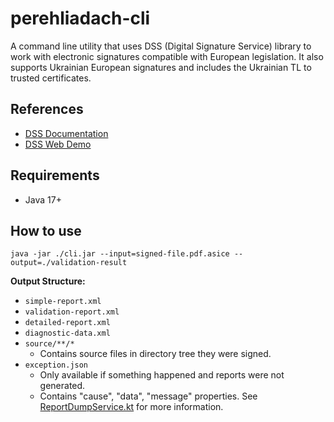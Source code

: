 # perehliadach-cli

A command line utility that uses DSS (Digital Signature Service) library to work with electronic signatures compatible with European legislation. It also supports Ukrainian European signatures and includes the Ukrainian TL to trusted certificates.

## References

- [DSS Documentation](https://ec.europa.eu/digital-building-blocks/DSS/webapp-demo/doc/dss-documentation.html#_generic_information)
- [DSS Web Demo](https://ec.europa.eu/digital-building-blocks/DSS/webapp-demo/validation)

## Requirements

- Java 17+

## How to use

`java -jar ./cli.jar --input=signed-file.pdf.asice --output=./validation-result`

**Output Structure:**

- `simple-report.xml`
- `validation-report.xml`
- `detailed-report.xml`
- `diagnostic-data.xml`
- `source/**/*`
  - Contains source files in directory tree they were signed.
- `exception.json`
  - Only available if something happened and reports were not generated.
  - Contains "cause", "data", "message" properties. See [ReportDumpService.kt](./src/main/kotlin/com/perehliadach/cli/services/ReportDumpService.kt) for more information.